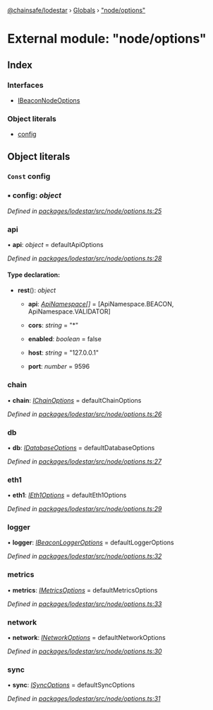 [@chainsafe/lodestar](../README.md) › [Globals](../globals.md) › ["node/options"](_node_options_.md)

# External module: "node/options"

## Index

### Interfaces

* [IBeaconNodeOptions](../interfaces/_node_options_.ibeaconnodeoptions.md)

### Object literals

* [config](_node_options_.md#const-config)

## Object literals

### `Const` config

### ▪ **config**: *object*

*Defined in [packages/lodestar/src/node/options.ts:25](https://github.com/ChainSafe/lodestar/blob/1b619203f/packages/lodestar/src/node/options.ts#L25)*

###  api

• **api**: *object* = defaultApiOptions

*Defined in [packages/lodestar/src/node/options.ts:28](https://github.com/ChainSafe/lodestar/blob/1b619203f/packages/lodestar/src/node/options.ts#L28)*

#### Type declaration:

* **rest**(): *object*

  * **api**: *[ApiNamespace](../enums/_api_index_.apinamespace.md)[]* = [ApiNamespace.BEACON, ApiNamespace.VALIDATOR]

  * **cors**: *string* = "*"

  * **enabled**: *boolean* = false

  * **host**: *string* = "127.0.0.1"

  * **port**: *number* = 9596

###  chain

• **chain**: *[IChainOptions](../interfaces/_chain_options_.ichainoptions.md)* = defaultChainOptions

*Defined in [packages/lodestar/src/node/options.ts:26](https://github.com/ChainSafe/lodestar/blob/1b619203f/packages/lodestar/src/node/options.ts#L26)*

###  db

• **db**: *[IDatabaseOptions](../interfaces/_db_options_.idatabaseoptions.md)* = defaultDatabaseOptions

*Defined in [packages/lodestar/src/node/options.ts:27](https://github.com/ChainSafe/lodestar/blob/1b619203f/packages/lodestar/src/node/options.ts#L27)*

###  eth1

• **eth1**: *[IEth1Options](../interfaces/_eth1_options_.ieth1options.md)* = defaultEth1Options

*Defined in [packages/lodestar/src/node/options.ts:29](https://github.com/ChainSafe/lodestar/blob/1b619203f/packages/lodestar/src/node/options.ts#L29)*

###  logger

• **logger**: *[IBeaconLoggerOptions](../interfaces/_node_loggeroptions_.ibeaconloggeroptions.md)* = defaultLoggerOptions

*Defined in [packages/lodestar/src/node/options.ts:32](https://github.com/ChainSafe/lodestar/blob/1b619203f/packages/lodestar/src/node/options.ts#L32)*

###  metrics

• **metrics**: *[IMetricsOptions](../interfaces/_metrics_options_.imetricsoptions.md)* = defaultMetricsOptions

*Defined in [packages/lodestar/src/node/options.ts:33](https://github.com/ChainSafe/lodestar/blob/1b619203f/packages/lodestar/src/node/options.ts#L33)*

###  network

• **network**: *[INetworkOptions](../interfaces/_network_options_.inetworkoptions.md)* = defaultNetworkOptions

*Defined in [packages/lodestar/src/node/options.ts:30](https://github.com/ChainSafe/lodestar/blob/1b619203f/packages/lodestar/src/node/options.ts#L30)*

###  sync

• **sync**: *[ISyncOptions](../interfaces/_sync_options_.isyncoptions.md)* = defaultSyncOptions

*Defined in [packages/lodestar/src/node/options.ts:31](https://github.com/ChainSafe/lodestar/blob/1b619203f/packages/lodestar/src/node/options.ts#L31)*
